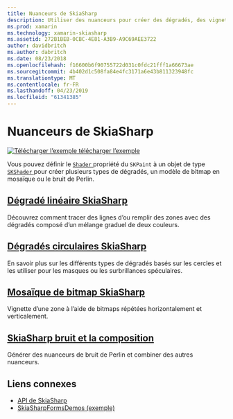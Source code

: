 ```yaml
---
title: Nuanceurs de SkiaSharp
description: Utiliser des nuanceurs pour créer des dégradés, des vignettes de bitmap et bruit de Perlin.
ms.prod: xamarin
ms.technology: xamarin-skiasharp
ms.assetid: 272B1BEB-0CBC-4E81-A3B9-A9C69AEE3722
author: davidbritch
ms.author: dabritch
ms.date: 08/23/2018
ms.openlocfilehash: f16600b6f90755722d031c0fdc21fff1a66673ae
ms.sourcegitcommit: 4b402d1c508fa84e4fc3171a6e43b811323948fc
ms.translationtype: MT
ms.contentlocale: fr-FR
ms.lasthandoff: 04/23/2019
ms.locfileid: "61341385"
---
```

# <a name="skiasharp-shaders"></a>Nuanceurs de SkiaSharp

[![Télécharger l’exemple](~/media/shared/download.png) télécharger l’exemple](https://developer.xamarin.com/samples/xamarin-forms/SkiaSharpForms/Demos/)

Vous pouvez définir le [ `Shader` ](xref:SkiaSharp.SKPaint.Shader) propriété du `SKPaint` à un objet de type [ `SKShader` ](xref:SkiaSharp.SKShader) pour créer plusieurs types de dégradés, un modèle de bitmap en mosaïque ou le bruit de Perlin.

## <a name="the-skiasharp-linear-gradientlinear-gradientmd"></a>[Dégradé linéaire SkiaSharp](linear-gradient.md)

Découvrez comment tracer des lignes d’ou remplir des zones avec des dégradés composé d’un mélange graduel de deux couleurs.

## <a name="skiasharp-circular-gradientscircular-gradientsmd"></a>[Dégradés circulaires SkiaSharp](circular-gradients.md)

En savoir plus sur les différents types de dégradés basés sur les cercles et les utiliser pour les masques ou les surbrillances spéculaires.

## <a name="skiasharp-bitmap-tilingbitmap-tilingmd"></a>[Mosaïque de bitmap SkiaSharp](bitmap-tiling.md)

Vignette d’une zone à l’aide de bitmaps répétées horizontalement et verticalement.

## <a name="skiasharp-noise-and-composingnoisemd"></a>[SkiaSharp bruit et la composition](noise.md)

Générer des nuanceurs de bruit de Perlin et combiner des autres nuanceurs.

## <a name="related-links"></a>Liens connexes

- [API de SkiaSharp](https://docs.microsoft.com/dotnet/api/skiasharp)
- [SkiaSharpFormsDemos (exemple)](https://developer.xamarin.com/samples/xamarin-forms/SkiaSharpForms/Demos/)
